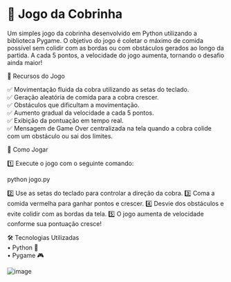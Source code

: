 # 🐍 Jogo da Cobrinha

Um simples jogo da cobrinha desenvolvido em Python utilizando a biblioteca Pygame. O objetivo do jogo é coletar o máximo de comida possível sem colidir com as bordas ou com obstáculos gerados ao longo da partida. A cada 5 pontos, a velocidade do jogo aumenta, tornando o desafio ainda maior!

📌 Recursos do Jogo

✅ Movimentação fluida da cobra utilizando as setas do teclado. <br/>
✅ Geração aleatória de comida para a cobra crescer. <br/>
✅ Obstáculos que dificultam a movimentação. <br/>
✅ Aumento gradual da velocidade a cada 5 pontos. <br/>
✅ Exibição da pontuação em tempo real. <br/>
✅ Mensagem de Game Over centralizada na tela quando a cobra colide com um obstáculo ou sai dos limites.

🚀 Como Jogar

1️⃣ Execute o jogo com o seguinte comando:

python jogo.py

2️⃣ Use as setas do teclado para controlar a direção da cobra.
3️⃣ Coma a comida vermelha para ganhar pontos e crescer.
4️⃣ Desvie dos obstáculos e evite colidir com as bordas da tela.
5️⃣ O jogo aumenta de velocidade conforme sua pontuação cresce!

🛠 Tecnologias Utilizadas   <br/>
	•	Python 🐍 <br/>
	•	Pygame 🎮

![image](https://github.com/user-attachments/assets/5f0f47dd-ef32-49ea-b936-c75a51bb61fa)
